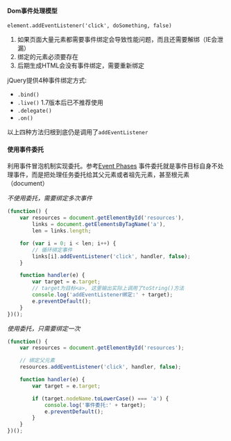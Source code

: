 #### Dom事件处理模型

`element.addEventListener('click', doSomething, false)`

1. 如果页面大量元素都需要事件绑定会导致性能问题，而且还需要解绑（IE会泄漏）
2. 绑定的元素必须要存在
3. 后期生成HTML会没有事件绑定，需要重新绑定


jQuery提供4种事件绑定方式:

* `.bind()`
* `.live()` 1.7版本后已不推荐使用
* `.delegate()`
* `.on()`

以上四种方法归根到底仍是调用了`addEventListener`

#### 使用事件委托

利用事件冒泡机制实现委托。参考[Event Phases](https://github.com/ttian226/javascript-issues/blob/master/Event/Event%20Phases.md)
事件委托就是事件目标自身不处理事件，而是把处理任务委托给其父元素或者祖先元素，甚至根元素（document）

*不使用委托，需要绑定多次事件*

```javascript
(function() {
    var resources = document.getElementById('resources'),
        links = document.getElementsByTagName('a'),
        len = links.length;

    for (var i = 0; i < len; i++) {
        // 循环绑定事件
        links[i].addEventListener('click', handler, false);
    }

    function handler(e) {
        var target = e.target;
        // target为目标<a>, 这里输出实际上调用了toString()方法
        console.log('addEventListener绑定:' + target);
        e.preventDefault();
    }
})();
```

*使用委托，只需要绑定一次*

```javascript
(function() {
    var resources = document.getElementById('resources');

    // 绑定父元素
    resources.addEventListener('click', handler, false);

    function handler(e) {
        var target = e.target;

        if (target.nodeName.toLowerCase() === 'a') {
            console.log('事件委托:' + target);
            e.preventDefault();
        }
    }
})();
```
